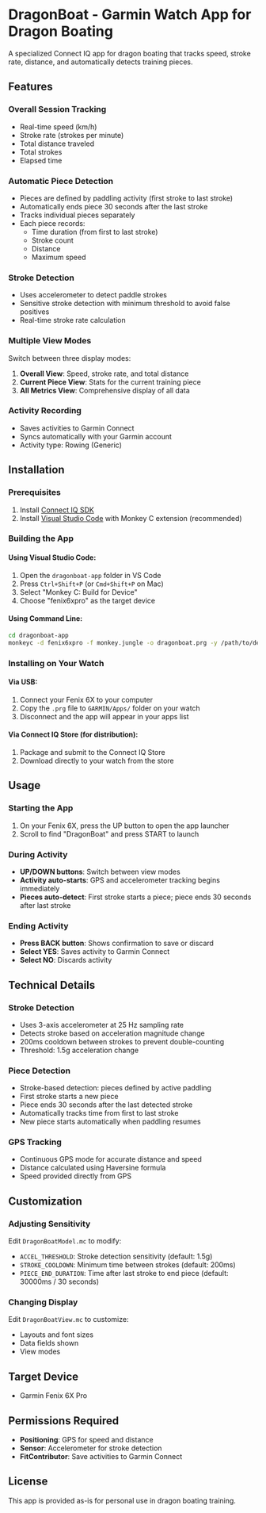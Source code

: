 # DragonBoat - Garmin Watch App for Dragon Boating

A specialized Connect IQ app for dragon boating that tracks speed, stroke rate, distance, and automatically detects training pieces.

## Features

### Overall Session Tracking
- Real-time speed (km/h)
- Stroke rate (strokes per minute)
- Total distance traveled
- Total strokes
- Elapsed time

### Automatic Piece Detection
- Pieces are defined by paddling activity (first stroke to last stroke)
- Automatically ends piece 30 seconds after the last stroke
- Tracks individual pieces separately
- Each piece records:
  - Time duration (from first to last stroke)
  - Stroke count
  - Distance
  - Maximum speed

### Stroke Detection
- Uses accelerometer to detect paddle strokes
- Sensitive stroke detection with minimum threshold to avoid false positives
- Real-time stroke rate calculation

### Multiple View Modes
Switch between three display modes:
1. **Overall View**: Speed, stroke rate, and total distance
2. **Current Piece View**: Stats for the current training piece
3. **All Metrics View**: Comprehensive display of all data

### Activity Recording
- Saves activities to Garmin Connect
- Syncs automatically with your Garmin account
- Activity type: Rowing (Generic)

## Installation

### Prerequisites
1. Install [Connect IQ SDK](https://developer.garmin.com/connect-iq/sdk/)
2. Install [Visual Studio Code](https://code.visualstudio.com/) with Monkey C extension (recommended)

### Building the App

#### Using Visual Studio Code:
1. Open the `dragonboat-app` folder in VS Code
2. Press `Ctrl+Shift+P` (or `Cmd+Shift+P` on Mac)
3. Select "Monkey C: Build for Device"
4. Choose "fenix6xpro" as the target device

#### Using Command Line:
```bash
cd dragonboat-app
monkeyc -d fenix6xpro -f monkey.jungle -o dragonboat.prg -y /path/to/developer_key
```

### Installing on Your Watch

#### Via USB:
1. Connect your Fenix 6X to your computer
2. Copy the `.prg` file to `GARMIN/Apps/` folder on your watch
3. Disconnect and the app will appear in your apps list

#### Via Connect IQ Store (for distribution):
1. Package and submit to the Connect IQ Store
2. Download directly to your watch from the store

## Usage

### Starting the App
1. On your Fenix 6X, press the UP button to open the app launcher
2. Scroll to find "DragonBoat" and press START to launch

### During Activity
- **UP/DOWN buttons**: Switch between view modes
- **Activity auto-starts**: GPS and accelerometer tracking begins immediately
- **Pieces auto-detect**: First stroke starts a piece; piece ends 30 seconds after last stroke

### Ending Activity
- **Press BACK button**: Shows confirmation to save or discard
- **Select YES**: Saves activity to Garmin Connect
- **Select NO**: Discards activity

## Technical Details

### Stroke Detection
- Uses 3-axis accelerometer at 25 Hz sampling rate
- Detects stroke based on acceleration magnitude change
- 200ms cooldown between strokes to prevent double-counting
- Threshold: 1.5g acceleration change

### Piece Detection
- Stroke-based detection: pieces defined by active paddling
- First stroke starts a new piece
- Piece ends 30 seconds after the last detected stroke
- Automatically tracks time from first to last stroke
- New piece starts automatically when paddling resumes

### GPS Tracking
- Continuous GPS mode for accurate distance and speed
- Distance calculated using Haversine formula
- Speed provided directly from GPS

## Customization

### Adjusting Sensitivity
Edit `DragonBoatModel.mc` to modify:
- `ACCEL_THRESHOLD`: Stroke detection sensitivity (default: 1.5g)
- `STROKE_COOLDOWN`: Minimum time between strokes (default: 200ms)
- `PIECE_END_DURATION`: Time after last stroke to end piece (default: 30000ms / 30 seconds)

### Changing Display
Edit `DragonBoatView.mc` to customize:
- Layouts and font sizes
- Data fields shown
- View modes

## Target Device
- Garmin Fenix 6X Pro

## Permissions Required
- **Positioning**: GPS for speed and distance
- **Sensor**: Accelerometer for stroke detection
- **FitContributor**: Save activities to Garmin Connect

## License
This app is provided as-is for personal use in dragon boating training.
